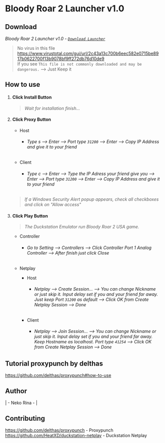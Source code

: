 # Bloody Roar 2 Launcher v1.0

## Download
*Bloody Roar 2 Launcher v1.0 - [`Download Launcher`](https://github.com/nekorina7/Bloody-Roar-2-Launcher/releases/download/v1.0/Bloody.Roar.2.Launcher.exe)*
> No virus in this file https://www.virustotal.com/gui/url/2c43a13c700b6eec582e0715be8917b0622700f13b9078bf9ff272db76d10de9  
> If you see `This file is not commonly downloaded and may be dangerous.` --> Just Keep it 
## How to use
1. #### Click Install Button  
   > *Wait for installation finish...*

2. #### Click Proxy Button  
   - Host
     - ###### *Type s --> Enter --> Port type `31200` --> Enter --> Copy IP Address and give it to your friend*
   - Client
     - ###### *Type c --> Enter --> Type the IP Adress your friend give you --> Enter --> Port type `31200` --> Enter --> Copy IP Address and give it to your friend*

   > *If a Windows Security Alert popup appears, check all checkboxes and click on "Allow access"*

4. #### Click Play Button
   > *The Duckstation Emulator run Bloody Roar 2 USA game.*
   
   * Controller  
     - ###### *Go to Setting --> Controllers --> Click Controller Port 1 Analog Controller --> After finish just click Close*

   * Netplay  

     - Host
       - ###### *Netplay --> Create Session... --> You can change Nickname or just skip it. Input delay set if you and your friend far away. Just keep Port `31200` as default --> Click OK from Create Netplay Session --> Done*
     - Client
       - ###### *Netplay --> Join Session... --> You can change Nickname or just skip it. Input delay set if you and your friend far away. Keep Hostname as localhost. Port type `41254` -->  Click OK from Create Netplay Session --> Done*
   
## Tutorial proxypunch by delthas
https://github.com/delthas/proxypunch#how-to-use

## Author
|  - Neko Rina -  |

## Contributing

https://github.com/delthas/proxypunch - Proxypunch  
https://github.com/HeatXD/duckstation-netplay - Duckstation Netplay
